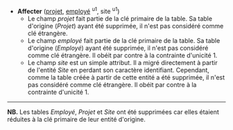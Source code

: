 <!-- Generated by Mocodo 4.0.0 -->

- **Affecter** (<ins>projet</ins>, <ins>employé</ins> <sup>u1</sup>, site <sup>u1</sup>)
  - Le champ _projet_ fait partie de la clé primaire de la table. Sa table d'origine (_Projet_) ayant été supprimée, il n'est pas considéré comme clé étrangère.
  - Le champ _employé_ fait partie de la clé primaire de la table. Sa table d'origine (_Employé_) ayant été supprimée, il n'est pas considéré comme clé étrangère. Il obéit par contre à la contrainte d'unicité 1.
  - Le champ _site_ est un simple attribut. Il a migré directement à partir de l'entité _Site_ en perdant son caractère identifiant. Cependant, comme la table créée à partir de cette entité a été supprimée, il n'est pas considéré comme clé étrangère. Il obéit par contre à la contrainte d'unicité 1.

----


**NB.** Les tables _Employé_, _Projet_ et _Site_ ont été supprimées car elles étaient réduites à la clé primaire de leur entité d'origine.
